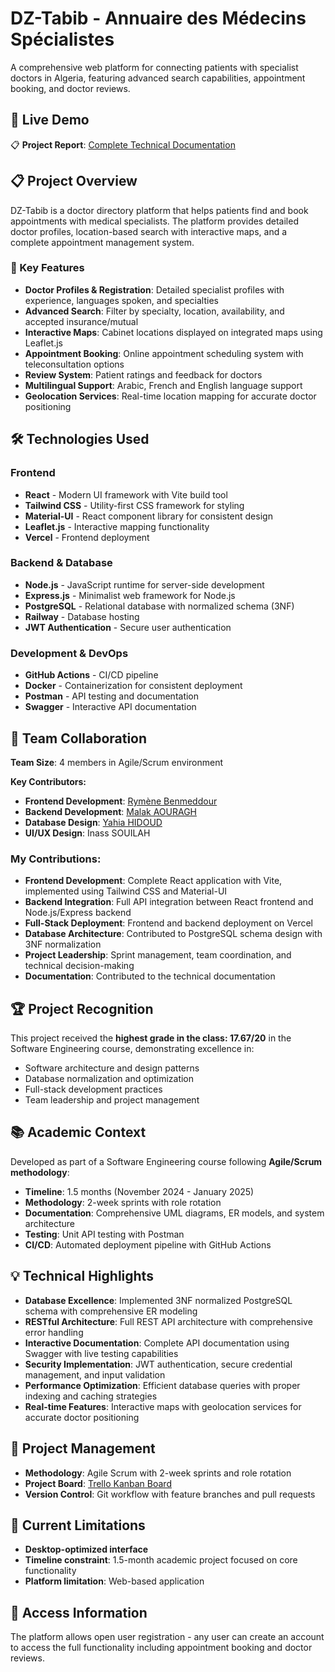 # DZ-Tabib - Annuaire des Médecins Spécialistes

A comprehensive web platform for connecting patients with specialist doctors in Algeria, featuring advanced search capabilities, appointment booking, and doctor reviews.

## 🔗 Live Demo

📋 **Project Report**: [Complete Technical Documentation](https://lnkd.in/gB7JnhXr)

## 📋 Project Overview

DZ-Tabib is a doctor directory platform that helps patients find and book appointments with medical specialists. The platform provides detailed doctor profiles, location-based search with interactive maps, and a complete appointment management system.

### 🎯 Key Features

- **Doctor Profiles & Registration**: Detailed specialist profiles with experience, languages spoken, and specialties
- **Advanced Search**: Filter by specialty, location, availability, and accepted insurance/mutual
- **Interactive Maps**: Cabinet locations displayed on integrated maps using Leaflet.js
- **Appointment Booking**: Online appointment scheduling system with teleconsultation options
- **Review System**: Patient ratings and feedback for doctors
- **Multilingual Support**: Arabic, French and English language support
- **Geolocation Services**: Real-time location mapping for accurate doctor positioning

## 🛠️ Technologies Used

### Frontend
- **React** - Modern UI framework with Vite build tool
- **Tailwind CSS** - Utility-first CSS framework for styling
- **Material-UI** - React component library for consistent design
- **Leaflet.js** - Interactive mapping functionality
- **Vercel** - Frontend deployment

### Backend & Database
- **Node.js** - JavaScript runtime for server-side development
- **Express.js** - Minimalist web framework for Node.js
- **PostgreSQL** - Relational database with normalized schema (3NF)
- **Railway** - Database hosting
- **JWT Authentication** - Secure user authentication

### Development & DevOps
- **GitHub Actions** - CI/CD pipeline
- **Docker** - Containerization for consistent deployment
- **Postman** - API testing and documentation
- **Swagger** - Interactive API documentation

## 👥 Team Collaboration
**Team Size**: 4 members in Agile/Scrum environment

**Key Contributors:**
- **Frontend Development**: [Rymène Benmeddour](https://github.com/rymene7)
- **Backend Development**: [Malak AOURAGH](https://github.com/malakaouragh)  
- **Database Design**: [Yahia HIDOUD](https://github.com/HYahia2004)
- **UI/UX Design**: Inass SOUILAH

### My Contributions:
- **Frontend Development**: Complete React application with Vite, implemented using Tailwind CSS and Material-UI
- **Backend Integration**: Full API integration between React frontend and Node.js/Express backend
- **Full-Stack Deployment**: Frontend and backend deployment on Vercel
- **Database Architecture**: Contributed to PostgreSQL schema design with 3NF normalization
- **Project Leadership**: Sprint management, team coordination, and technical decision-making
- **Documentation**: Contributed to the technical documentation

## 🏆 Project Recognition

This project received the **highest grade in the class: 17.67/20** in the Software Engineering course, demonstrating excellence in:
- Software architecture and design patterns
- Database normalization and optimization
- Full-stack development practices
- Team leadership and project management

## 📚 Academic Context

Developed as part of a Software Engineering course following **Agile/Scrum methodology**:
- **Timeline**: 1.5 months (November 2024 - January 2025)
- **Methodology**: 2-week sprints with role rotation
- **Documentation**: Comprehensive UML diagrams, ER models, and system architecture
- **Testing**: Unit API testing with Postman
- **CI/CD**: Automated deployment pipeline with GitHub Actions

## 💡 Technical Highlights

- **Database Excellence**: Implemented 3NF normalized PostgreSQL schema with comprehensive ER modeling
- **RESTful Architecture**: Full REST API architecture with comprehensive error handling
- **Interactive Documentation**: Complete API documentation using Swagger with live testing capabilities
- **Security Implementation**: JWT authentication, secure credential management, and input validation
- **Performance Optimization**: Efficient database queries with proper indexing and caching strategies
- **Real-time Features**: Interactive maps with geolocation services for accurate doctor positioning

## 🎨 Project Management

- **Methodology**: Agile Scrum with 2-week sprints and role rotation
- **Project Board**: [Trello Kanban Board](https://trello.com/invite/b/67313e3ca36e90550e0fb21b/ATTIdf85d0153e3a4ef4206bc4dbfb074ee6A1CF446A/tabib-dz)
- **Version Control**: Git workflow with feature branches and pull requests

## 📱 Current Limitations

- **Desktop-optimized interface**
- **Timeline constraint**: 1.5-month academic project focused on core functionality
- **Platform limitation**: Web-based application

## 🔐 Access Information

The platform allows open user registration - any user can create an account to access the full functionality including appointment booking and doctor reviews.
